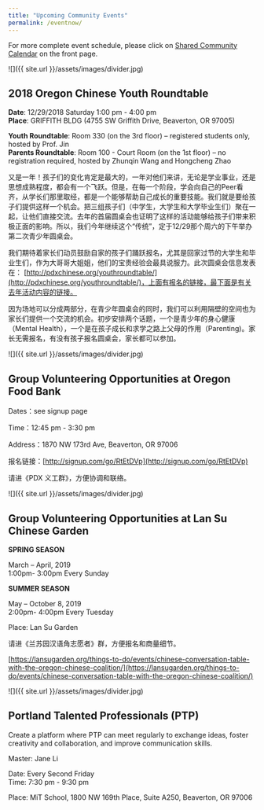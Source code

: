 ```yaml
---
title: "Upcoming Community Events"
permalink: /eventnow/
---
```


For more complete event schedule, please click on [Shared Community Calendar](http://pdxchinese.org/events/) on the front page.

![]({{ site.url }}/assets/images/divider.jpg)

## 2018 Oregon Chinese Youth Roundtable

**Date**: 12/29/2018 Saturday 1:00 pm - 4:00 pm  
**Place**: GRIFFITH BLDG (4755 SW Griffith Drive, Beaverton, OR 97005)  

**Youth Roundtable**: Room 330 (on the 3rd floor) – registered students only, hosted by Prof. Jin  
**Parents Roundtable**: Room 100 - Court Room (on the 1st floor) – no registration required, hosted by Zhunqin Wang and Hongcheng Zhao  

又是一年！孩子们的变化肯定是最大的，一年对他们来讲，无论是学业事业，还是思想成熟程度，都会有一个飞跃。但是，在每一个阶段，学会向自己的Peer看齐，从学长们那里取经，都是一个能够帮助自己成长的重要技能。我们就是要给孩子们提供这样一个机会。把三组孩子们（中学生，大学生和大学毕业生们）聚在一起，让他们直接交流。去年的首届圆桌会也证明了这样的活动能够给孩子们带来积极正面的影响。所以，我们今年继续这个“传统”，定于12/29那个周六的下午举办第二次青少年圆桌会。

我们期待着家长们动员鼓励自家的孩子们踊跃报名，尤其是回家过节的大学生和毕业生们，作为大哥哥大姐姐，他们的宝贵经验会最具说服力。此次圆桌会信息发表在： [http://pdxchinese.org/youthroundtable/](http://pdxchinese.org/youthroundtable/)，上面有报名的链接，最下面是有关去年活动内容的链接。

因为场地可以分成两部分，在青少年圆桌会的同时，我们可以利用隔壁的空间也为家长们提供一个交流的机会。初步安排两个话题，一个是青少年的身心健康（Mental Health），一个是在孩子成长和求学之路上父母的作用（Parenting)。家长无需报名，有没有孩子报名圆桌会，家长都可以参加。

![]({{ site.url }}/assets/images/divider.jpg)

## Group Volunteering Opportunities at Oregon Food Bank

Dates：see signup page

Time：12:45 pm - 3:30 pm

Address：1870 NW 173rd Ave, Beaverton, OR 97006

报名链接：[http://signup.com/go/RtEtDVp](http://signup.com/go/RtEtDVp)

请进《PDX 义工群》，方便协调和联络。

![]({{ site.url }}/assets/images/divider.jpg)

## Group Volunteering Opportunities at Lan Su Chinese Garden

**SPRING SEASON**

March – April, 2019  
1:00pm- 3:00pm Every Sunday  

**SUMMER SEASON**

May – October 8, 2019  
2:00pm- 4:00pm Every Tuesday  

Place: Lan Su Garden

请进《兰苏园汉语角志愿者》群，方便报名和商量细节。

[https://lansugarden.org/things-to-do/events/chinese-conversation-table-with-the-oregon-chinese-coalition/](https://lansugarden.org/things-to-do/events/chinese-conversation-table-with-the-oregon-chinese-coalition/)

![]({{ site.url }}/assets/images/divider.jpg)

## Portland Talented Professionals (PTP)

Create a platform where PTP can meet regularly to exchange ideas, foster creativity and collaboration, and improve communication skills.

Master: Jane Li

Date: Every Second Friday  
Time: 7:30 pm - 9:30 pm  

Place: MiT School, 1800 NW 169th Place, Suite A250, Beaverton, OR 97006
